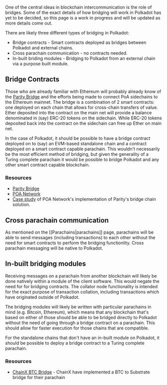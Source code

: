 One of the central ideas in blockchain intercommunication is the role of bridges. Some of the exact details of how bridging will work in Polkadot has yet to be decided, so this page is a work in progress and will be updated as more details come out.

There are likely three different types of bridging in Polkadot:

* Bridge contracts - Smart contracts deployed as bridges between Polkadot and external chains.
* Cross parachain communication - no contracts needed.
* In-built briding modules - Bridging to Polkadot from an external chain via a purpose built module.


## Bridge Contracts
Those who are already familiar with Ethereum will probably already know of the [Parity Bridge](https://github.com/paritytech/parity-bridge) and the efforts being made to connect PoA sidechains to the Ethereum mainnet. The bridge is a combination of 2 smart contracts: one deployed on each chain that allows for cross-chain transfers of value. Ether deposited into the contract on the main net will provide a balance denominated in (say) ERC-20 tokens on the sidechain. While ERC-20 tokens deposited back into the contract on the sidechain can free up Ether on main net.

In the case of Polkadot, it should be possible to have a bridge contract deployed on to (say) an EVM-based standalone chain and a contract deployed on a smart contract capable parachain. This wouldn't necessarily be the most efficient method of bridging, but given the generality of a Turing complete parachain it would be possible to bridge Polkadot and any other smart contract capable blockchain.

### Resources

* [Parity Bridge](https://github.com/paritytech/parity-bridge)
* [POA Network](https://poa.network/)
* [Case study](https://medium.com/giveth/ethereum-dapp-scaling-poa-network-acee8a51e772) of POA Network's implementation of Parity's bridge chain solution.

## Cross parachain communication
As mentioned on the [[Parachains|parachains]] page, parachains will be able to send messages (including transactions) to each other without the need for smart contracts to perform the bridging functionlity. Cross parachain messaging will be native to Polkadot.


## In-built bridging modules
Receiving messages on a parachain from another blockchain will likely be done natively within a module of the client software. This would negate the need for for bridging contracts. The collator node functionality is intended for the exact purpose of transaction collation, including transactions which have originated outside of Polkadot.

The bridging modules will likely be written with particular parachains in mind (e.g. Bitcoin, Ethereum), which means that any blockchain that's based on either of those should be able to be bridged directly to Polkadot without the need of going through a bridge contract on a parachain. This should allow for faster execution for those chains that are compatible.

For the standalone chains that don't have an in-built module on Polkadot, it should be possible to deploy a bridge contract to a Turing complete parachain.

### Resources
* [ChainX BTC Bridge](https://github.com/chainx-org/ChainX/tree/develop/cxrml/bridge/btc) - ChainX have implemented a BTC to Substrate bridge for their parachain
